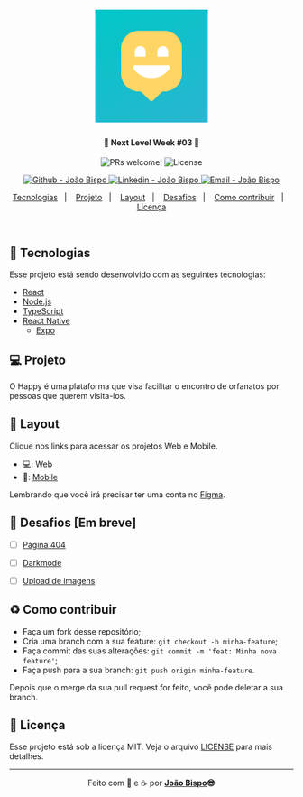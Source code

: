 <meta charset="utf-8">
<h1 align="center">
    <img alt="Logo Happy" title="#Happy" src=".github/logo.svg" width="200px" />
</h1>

<h4 align="center">
  🎈 Next Level Week #03 🚀
</h4>

<p align="center">
 <img src="https://img.shields.io/static/v1?label=PRs&message=welcome&color=2AB5D1&labelColor=1C1C1C" alt="PRs welcome!" />

  <img alt="License" src="https://img.shields.io/static/v1?label=license&message=MIT&color=2AB5D1&labelColor=1C1C1C">
</p>
<p align="center">
<!-- <a href="https://github.com/joaobispo2077" target="_blank">
    <img alt="Made by João Bispo" src="https://img.shields.io/static/v1?label=Made%20By&message=Joao%20Bispo&color=1E90FF&labelColor=1C1C1C"">
  </a> -->
  <a href="https://github.com/joaobispo2077" target="_blank" >
    <img alt="Github - João Bispo" src="https://img.shields.io/badge/Github--%4B0082?style=plastic&labelColor=1C1C1C&color=2AB5D1&logo=github">
  </a>
  <a href="https://www.linkedin.com/in/joão-bispo-2077/" target="_blank" >
    <img alt="Linkedin - João Bispo" src="https://img.shields.io/badge/Linkedin--%23F8952D?style=plastic&labelColor=1C1C1C&color=2AB5D1&logo=linkedin">
  </a>
  <a href="mailto:joaobispo2077@gmail.com" target="_blank" >
    <img alt="Email - João Bispo" src="https://img.shields.io/badge/Email--%23F8952D?style=plastic&labelColor=1C1C1C&color=2AB5D1&logo=gmail">
  </a>
</p>

<p align="center">
  <a href="#rocket-tecnologias">Tecnologias</a>&nbsp;&nbsp;&nbsp;|&nbsp;&nbsp;&nbsp;
  <a href="#-projeto">Projeto</a>&nbsp;&nbsp;&nbsp;|&nbsp;&nbsp;&nbsp;
  <a href="#-layout">Layout</a>&nbsp;&nbsp;&nbsp;|&nbsp;&nbsp;&nbsp;
  <a href="#-desafios">Desafios</a>&nbsp;&nbsp;&nbsp;|&nbsp;&nbsp;&nbsp;
  <a href="#-como-contribuir">Como contribuir</a>&nbsp;&nbsp;&nbsp;|&nbsp;&nbsp;&nbsp;
  <a href="#memo-licença">Licença</a>
</p>

<br>

<!-- <p align="center">
  <img alt="happy Previw" src=".github/happy.png" width="100%">
</p> -->

## :rocket: Tecnologias

Esse projeto está sendo desenvolvido com as seguintes tecnologias:

- [React](https://reactjs.org)
- [Node.js](https://nodejs.org/en/)
- [TypeScript](https://www.typescriptlang.org)
- [React Native](https://facebook.github.io/react-native/)
    - [Expo](https://expo.io/)

## 💻 Projeto

O Happy é uma plataforma que visa facilitar o encontro de orfanatos por pessoas que querem visita-los.

## 🔖 Layout
Clique nos links para acessar os projetos Web e Mobile.

-  💻: [Web](https://www.figma.com/file/pvnVoLbds8JUuxJfME0TCO/Happy-Web?node-id=0%3A1)
- 📱: [Mobile](https://www.figma.com/file/gDKG7fcoTGjvZDrBAW2avm/Happy-Mobile?node-id=0%3A1)

Lembrando que você irá precisar ter uma conta no [Figma](http://figma.com/).

 <!-- <h3 style="display: inline"> Preview  </h3>  <strong> - Percurso da aplicação na Web e no Mobile: <strong>
<p align="center" style="display: flex; align-items: flex-start; justify-content: center;">
  <img alt="" title="" src="" width="400px">

  <img alt="" title="" src="" width="400px">
</p> -->
## 🎯 Desafios [Em breve]
  - [ ] [Página 404]()
  - [ ] [Darkmode]()
  - [ ] [Upload de imagens]()


## ♻️ Como contribuir

- Faça um fork desse repositório;
- Cria uma branch com a sua feature: `git checkout -b minha-feature`;
- Faça commit das suas alterações: `git commit -m 'feat: Minha nova feature'`;
- Faça push para a sua branch: `git push origin minha-feature`.

Depois que o merge da sua pull request for feito, você pode deletar a sua branch.

## :memo: Licença

Esse projeto está sob a licença MIT. Veja o arquivo [LICENSE](LICENSE.md) para mais detalhes.

---

<p align="center">Feito com 💙 e ☕  por <strong><a href="https://www.linkedin.com/in/joão-bispo-2077/">João Bispo</a>😎 </strong> </p>